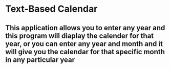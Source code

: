 # Text-Based Calendar 
## This application allows you to enter any year and this program will diaplay the calender for that year, or you can enter any year and month and it will give you the calendar for that specific month in any particular year
